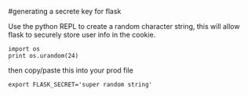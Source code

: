 
#generating a secrete key for flask

Use the python REPL to create a random character string, this will allow flask to securely store user info in the cookie.

    import os
    print os.urandom(24)

then copy/paste this into your prod file

    export FLASK_SECRET='super random string'


